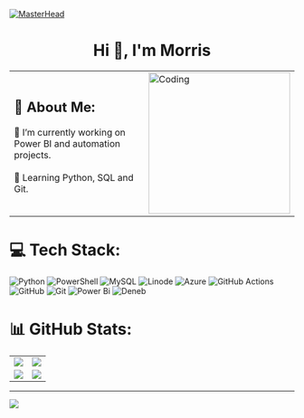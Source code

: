 [![MasterHead](https://camo.githubusercontent.com/3167026abe932fe28cb61a7308549da706bc1a8ee81a3cc3169ea75991d2e3d5/68747470733a2f2f692e6962622e636f2f6b3234343135622f4769746875622d42616e6e65722e676966)](https://github.com/TheMorrisGitHub)

<h1 align="center">Hi 👋, I'm Morris</h1>


<table>
<tr>
<td>
    <h2>💫 About Me:</h2>
    🚀 I’m currently working on Power BI and automation projects.<br><br>
    🌱 Learning Python, SQL and Git.<br><br>
</td>
<td>
    <img alt="Coding" width="250" src="https://media1.giphy.com/media/v1.Y2lkPTc5MGI3NjExcnIwd2l1cHJqeWh6YnJwNDJ0YTgzY2Y2bGJwenc2cXRsZDFkZTRrOSZlcD12MV9pbnRlcm5hbF9naWZfYnlfaWQmY3Q9Zw/wLNuW1tCKRiPmDV5Y4/giphy.gif">
</td>
</tr>
</table>


# 💻 Tech Stack:
![Python](https://img.shields.io/badge/python-3670A0?style=plastic&logo=python&logoColor=ffdd54) 
![PowerShell](https://img.shields.io/badge/PowerShell-%235391FE.svg?style=plastic&logo=powershell&logoColor=white) 
![MySQL](https://img.shields.io/badge/mysql-4479A1.svg?style=plastic&logo=mysql&logoColor=white) 
![Linode](https://img.shields.io/badge/linode-00A95C?style=plastic&logo=linode&logoColor=white) 
![Azure](https://img.shields.io/badge/azure-%230072C6.svg?style=plastic&logo=microsoftazure&logoColor=white) 
![GitHub Actions](https://img.shields.io/badge/github%20actions-%232671E5.svg?style=plastic&logo=githubactions&logoColor=white) 
![GitHub](https://img.shields.io/badge/github-%23121011.svg?style=plastic&logo=github&logoColor=white) 
![Git](https://img.shields.io/badge/git-%23F05033.svg?style=plastic&logo=git&logoColor=white) 
![Power Bi](https://img.shields.io/badge/power_bi-F2C811?style=plastic&logo=powerbi&logoColor=black) 
![Deneb](https://img.shields.io/badge/Deneb-%23FF4500.svg?style=plastic&logo=deneb&logoColor=white)

# 📊 GitHub Stats:
<table>
<tr>
<td>
<img src="https://github-readme-stats.vercel.app/api?username=themorrisgithub&theme=gruvbox&hide_border=false&include_all_commits=false&count_private=false"/>
</td>
<td>
<img src="https://github-contributor-stats.vercel.app/api?username=themorrisgithub&limit=5&theme=gruvbox&combine_all_yearly_contributions=true"/>
</td>
</tr>
<tr>
<td>
<img src="https://nirzak-streak-stats.vercel.app/?user=themorrisgithub&theme=gruvbox&hide_border=false"/>
</td>
<td>
<img src="https://github-readme-stats.vercel.app/api/top-langs/?username=themorrisgithub&theme=gruvbox&hide_border=false&include_all_commits=true&count_private=true&layout=compact"/>
</td>
</tr>
</table>

---
[![](https://visitcount.itsvg.in/api?id=themorrisgithub&icon=6&color=0)](https://visitcount.itsvg.in)
